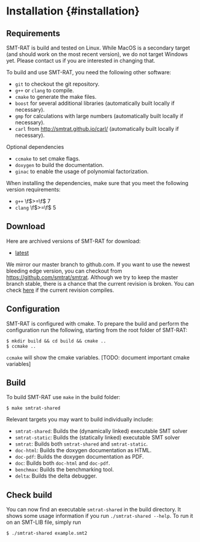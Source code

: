 # Installation {#installation}

## Requirements

SMT-RAT is build and tested on Linux.
While MacOS is a secondary target (and should work on the most recent version), we do not target Windows yet. Please contact us if you are interested in changing that.

To build and use SMT-RAT, you need the following other software:

- `git` to checkout the git repository.
- `g++` or `clang` to compile.
- `cmake` to generate the make files.
- `boost` for several additional libraries (automatically built locally if necessary).
- `gmp` for calculations with large numbers (automatically built locally if necessary).
- `carl` from http://smtrat.github.io/carl/ (automatically built locally if necessary).

Optional dependencies
- `ccmake` to set cmake flags.
- `doxygen` to build the documentation.
- `ginac` to enable the usage of polynomial factorization.

When installing the dependencies, make sure that you meet the following version requirements:
- `g++` \f$>=\f$ 7
- `clang` \f$>=\f$ 5

## Download

Here are archived versions of SMT-RAT for download:
- [latest](https://github.com/smtrat/smtrat/releases)

We mirror our master branch to github.com. If you want to use the newest bleeding edge version, you can checkout from https://github.com/smtrat/smtrat.
Although we try to keep the master branch stable, there is a chance that the current revision is broken.
You can check [here](https://travis-ci.org/smtrat/smtrat/builds) if the current revision compiles.

## Configuration

SMT-RAT is configured with cmake. To prepare the build and perform the configuration run the following, starting from the root folder of SMT-RAT:

	$ mkdir build && cd build && cmake ..
	$ ccmake ..

`ccmake` will show the cmake variables.
[TODO: document important cmake variables]

## Build

To build SMT-RAT use `make` in the build folder:

	$ make smtrat-shared

Relevant targets you may want to build individually include:

- `smtrat-shared`: Builds the (dynamically linked) executable SMT solver
- `smtrat-static`: Builds the (statically linked) executable SMT solver
- `smtrat`: Builds both `smtrat-shared` and `smtrat-static`.
- `doc-html`: Builds the doxygen documentation as HTML.
- `doc-pdf`: Builds the doxygen documentation as PDF.
- `doc`: Builds both `doc-html` and `doc-pdf`.
- `benchmax`: Builds the benchmarking tool.
- `delta`: Builds the delta debugger.

## Check build

You can now find an executable `smtrat-shared` in the build directory.
It shows some usage information if you run `./smtrat-shared --help`.
To run it on an SMT-LIB file, simply run

	$ ./smtrat-shared example.smt2
